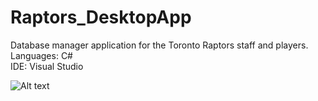 # Raptors_DesktopApp
Database manager application for the Toronto Raptors staff and players.<br/>
Languages: C#<br/>
IDE: Visual Studio

![Alt text](../BRxRapsScreenshot1.png?raw=true "Optional Title")
